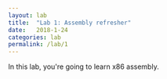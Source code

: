 ```yaml
---
layout: lab
title:  "Lab 1: Assembly refresher"
date:   2018-1-24
categories: lab
permalink: /lab/1
---
```


In this lab, you're going to learn x86 assembly.

